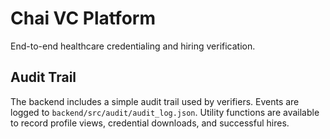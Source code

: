# Chai VC Platform

End-to-end healthcare credentialing and hiring verification.

## Audit Trail

The backend includes a simple audit trail used by verifiers. Events are logged to
`backend/src/audit/audit_log.json`. Utility functions are available to record
profile views, credential downloads, and successful hires.
